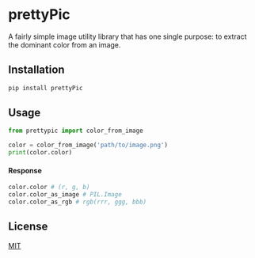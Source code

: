 # prettyPic
A fairly simple image utility library that has one single purpose: to extract the dominant color from an image.

## Installation
```bash
pip install prettyPic
```

## Usage
```python
from prettypic import color_from_image

color = color_from_image('path/to/image.png')
print(color.color)
```
#### Response
```python
color.color # (r, g, b)
color.color_as_image # PIL.Image
color.color_as_rgb # rgb(rrr, ggg, bbb)
```

## License
[MIT](https://choosealicense.com/licenses/mit/)
